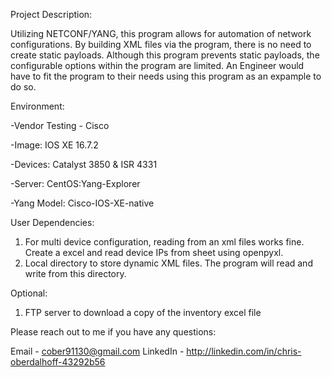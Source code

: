 Project Description:

Utilizing NETCONF/YANG, this program allows for automation of network configurations. By building XML files via the program, there is no need to create static payloads. Although this program prevents static payloads, the configurable options within the program are limited. An Engineer would have to fit the program to their needs using this program as an expample to do so.

Environment:

-Vendor Testing - Cisco

-Image: IOS XE 16.7.2

-Devices: Catalyst 3850 & ISR 4331

-Server: CentOS:Yang-Explorer

-Yang Model: Cisco-IOS-XE-native

User Dependencies:

1. For multi device configuration, reading from an xml files works fine. Create a excel and read device IPs from sheet using openpyxl.
2. Local directory to store dynamic XML files. The program will read and write from this directory.

Optional:

1. FTP server to download a copy of the inventory excel file

Please reach out to me if you have any questions:

Email - cober91130@gmail.com
LinkedIn - http://linkedin.com/in/chris-oberdalhoff-43292b56



